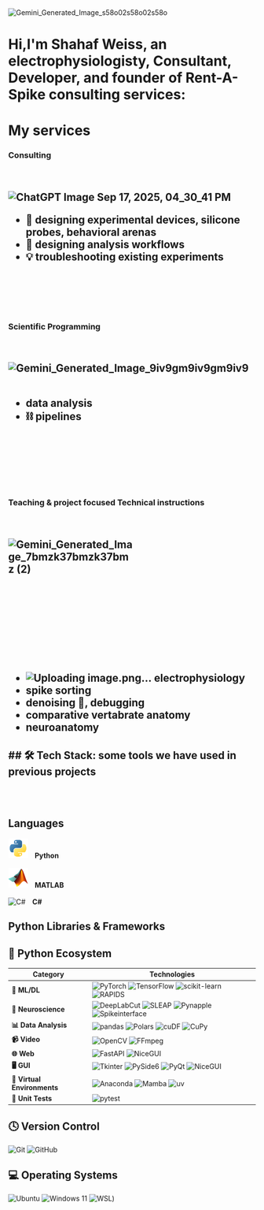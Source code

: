   

<img align="center" width="1280" height="800" alt="Gemini_Generated_Image_s58o02s58o02s58o" src="https://github.com/user-attachments/assets/eb42e113-759e-4c7f-80c2-787507a0b680" />

# Hi,I'm Shahaf Weiss, an electrophysiologisty, Consultant,  Developer, and founder of Rent-A-Spike consulting services:
  

# My services


### Consulting  
  <br />
<h2>
  <img lign="left" width="256" height="256" alt="ChatGPT Image Sep 17, 2025, 04_30_41 PM" src="https://github.com/user-attachments/assets/e0f09033-4106-4e30-975f-24fcbde46010" width="200" height="200"/>
<br />


  
  * 🥼 designing experimental devices, silicone probes, behavioral arenas
  * 📝 designing analysis workflows
  * 💡 troubleshooting existing experiments
<br />
<br />
<br />


### Scientific Programming
<br />
<h2>
<img lign="left" width="256" height="256" alt="Gemini_Generated_Image_9iv9gm9iv9gm9iv9" src="https://github.com/user-attachments/assets/4a204048-e1e1-4495-8fa5-e5a4eba22a87" width="200" height="200" />
<br />
<br />
  
* data analysis  
* ⛓ pipelines

<br />
<br />
<br />
<br />

### Teaching & project focused Technical instructions
<br />
<h2>
<img align="left" width="256" height="256" alt="Gemini_Generated_Image_7bmzk37bmzk37bmz (2)" src="https://github.com/user-attachments/assets/8144b1ff-9b74-4363-b7d5-64f6f3d4b153" width="100" height="100" />



<br />
<br />
<br />
<br />
<br />
<br />
<br />
<br />
<br />
<br />

* ![Uploading image.png…]()
electrophysiology
* spike sorting
* denoising 🔌, debugging
* comparative vertabrate anatomy
* neuroanatomy

















</a>
<h2>
##  🛠️ Tech Stack: some tools we have used in previous projects </h2>
<br/><br/>
  
## Languages
<div align="left">
  <img src="https://raw.githubusercontent.com/github/explore/80688e429a7d4ef2fca1e82350fe8e3517d3494d/topics/python/python.png" width="40" height="40" alt="Python" style="margin-right: 10px;"/>
  <strong>Python</strong>
  <br/><br/>
  <img src="https://raw.githubusercontent.com/github/explore/80688e429a7d4ef2fca1e82350fe8e3517d3494d/topics/matlab/matlab.png" width="40" height="40" alt="MATLAB" style="margin-right: 10px;"/>
  <strong>MATLAB</strong>
  <br/><br/>
  <img src="https://img.shields.io/badge/c%23-%23239120.svg?style=for-the-badge&logo=c-sharp&logoColor=white.png" width="40" height="40" alt="C#" style="margin-right: 10px;"/>
  <strong>C#</strong>
</div>


## Python Libraries & Frameworks

## 🐍 Python Ecosystem
| Category | Technologies |
|----------|-------------|
| **🧠 ML/DL** | ![PyTorch](https://img.shields.io/badge/PyTorch-EE4C2C?style=for-the-badge&logo=pytorch&logoColor=white) ![TensorFlow](https://img.shields.io/badge/TensorFlow-FF6F00?style=for-the-badge&logo=tensorflow&logoColor=white) ![scikit-learn](https://img.shields.io/badge/scikit--learn-%23F7931E.svg?style=for-the-badge&logo=scikit-learn&logoColor=white) ![RAPIDS](https://img.shields.io/badge/RAPIDS-76B900?style=for-the-badge) |
| **🔬 Neuroscience** | ![DeepLabCut](https://img.shields.io/badge/DeepLabCut-4285F4?style=for-the-badge) ![SLEAP](https://img.shields.io/badge/SLEAP-FF6B6B?style=for-the-badge) ![Pynapple](https://img.shields.io/badge/Pynapple-FFD93D?style=for-the-badge) ![Spikeinterface](https://img.shields.io/badge/Spikeinterface-6C5CE7?style=for-the-badge) 
| **📊 Data Analysis** | ![pandas](https://img.shields.io/badge/pandas-150458?style=for-the-badge&logo=pandas&logoColor=white) ![Polars](https://img.shields.io/badge/Polars-CD792C?style=for-the-badge) ![cuDF](https://img.shields.io/badge/cuDF-76B900?style=for-the-badge) ![CuPy](https://img.shields.io/badge/CuPy-E15125?style=for-the-badge) |
| **📹 Video** | ![OpenCV](https://img.shields.io/badge/opencv-%23white.svg?style=for-the-badge&logo=opencv&logoColor=white) ![FFmpeg](https://img.shields.io/badge/FFmpeg-%23171717.svg?logo=ffmpeg&style=for-the-badge&labelColor=171717&logoColor=5cb85c) |
| **🌐 Web** | ![FastAPI](https://img.shields.io/badge/FastAPI-009688?style=for-the-badge&logo=fastapi&logoColor=white) ![NiceGUI](https://img.shields.io/badge/NiceGUI-FF4081?style=for-the-badge) |
| **🖥️ GUI** | ![Tkinter](https://img.shields.io/badge/Tkinter-306998?style=for-the-badge&logo=python&logoColor=white) ![PySide6](https://img.shields.io/badge/PySide6-41CD52?style=for-the-badge&logo=qt&logoColor=white) ![PyQt](https://img.shields.io/badge/PyQt-41CD52?style=for-the-badge&logo=qt&logoColor=white) ![NiceGUI](https://img.shields.io/badge/NiceGUI-FF4081?style=for-the-badge) |
| **🐍 Virtual Environments** | ![Anaconda](https://img.shields.io/badge/Anaconda-%2344A833.svg?style=for-the-badge&logo=anaconda&logoColor=white) ![Mamba](https://img.shields.io/badge/Mamba-FFD43B?style=for-the-badge) ![uv](https://img.shields.io/badge/uv-FF6B35?style=for-the-badge) |
| **🧪 Unit Tests** | ![pytest](https://img.shields.io/badge/pytest-%2300ADD8.svg?style=for-the-badge&logo=pytest&logoColor=white)

## 🕓 Version Control
![Git](https://img.shields.io/badge/git-%23F05033.svg?style=for-the-badge&logo=git&logoColor=white)
![GitHub](https://img.shields.io/badge/github-%23121011.svg?style=for-the-badge&logo=github&logoColor=white)

## 💻 Operating Systems
![Ubuntu](https://img.shields.io/badge/Ubuntu-E95420?style=for-the-badge&logo=ubuntu&logoColor=white)
![Windows 11](https://img.shields.io/badge/Windows%2011-%230079d5.svg?style=for-the-badge&logo=Windows%2011&logoColor=white)
![WSL](https://img.shields.io/badge/WSL-0a97f5?style=for-the-badge&logo=linux&logoColor=white))












